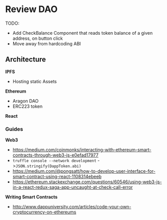 # Review DAO

TODO:
- Add CheckBalance Component that reads token balance of a given address, on button click
- Move away from hardcoding ABI


## Architecture
**IPFS**
- Hosting static Assets

**Ethereum**
- Aragon DAO
- ERC223 token

**React**


### Guides
**Web3**
- https://medium.com/coinmonks/interacting-with-ethereum-smart-contracts-through-web3-js-e0efad17977
- `truffle console --network development` ->`JSON.stringify(DappToken.abi)`
- https://medium.com/@pongsatt/how-to-develop-user-interface-for-smart-contract-using-react-1108314ebeeb
- https://ethereum.stackexchange.com/questions/60546/using-web3-js-in-a-react-redux-saga-app-uncaught-at-check-call-error


**Writing Smart Contracts**
- http://www.dappuniversity.com/articles/code-your-own-cryptocurrency-on-ethereums
